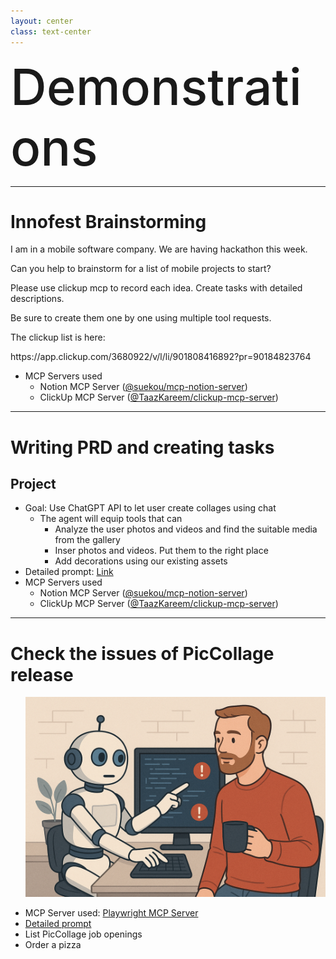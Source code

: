 ```yaml
---
layout: center
class: text-center
---
```


<h1 style="font-size: 80px; font-weight:500; margin: 0;">Demonstrations</h1>

---

# Innofest Brainstorming

<div class="bg-gray-800 border-l-4 border-blue-500 p-4 my-4">

<span class='text-gray-300'>
<p>I am in a mobile software company. We are having hackathon this week.</p>
<p>Can you help to brainstorm for a list of mobile projects to start?</p>
<p>Please use clickup mcp to record each idea. Create tasks with detailed descriptions.</p>
<p>Be sure to create them one by one using multiple tool requests.</p>
<p>The clickup list is here:</p>
<p>https://app.clickup.com/3680922/v/l/li/901808416892?pr=90184823764</p>
</span>

</div>

- MCP Servers used
  - Notion MCP Server ([@suekou/mcp-notion-server](https://github.com/suekou/mcp-notion-server))
  - ClickUp MCP Server ([@TaazKareem/clickup-mcp-server](https://github.com/taazkareem/clickup-mcp-server))

<!--
I am in a mobile software company. We are having hackathon this week.
Can you help to brainstorm for a list of mobile projects to start?
Please use clickup mcp to record each idea. Create tasks with detailed descriptions.
Be sure to create them one by one using multiple tool requests.
The clickup list is here:
https://app.clickup.com/3680922/v/l/li/901808416892?pr=90184823764
-->

---

# Writing PRD and creating tasks

## Project
- Goal: Use ChatGPT API to let user create collages using chat
  - The agent will equip tools that can
    - Analyze the user photos and videos and find the suitable media from the gallery
    - Inser photos and videos. Put them to the right place
    - Add decorations using our existing assets
- Detailed prompt: [Link](https://www.notion.so/piccollage/Detailed-prompt-for-LLM-collage-20a60e6b8fd7807b99d3ce5b891743af)
- MCP Servers used
  - Notion MCP Server ([@suekou/mcp-notion-server](https://github.com/suekou/mcp-notion-server))
  - ClickUp MCP Server ([@TaazKareem/clickup-mcp-server](https://github.com/taazkareem/clickup-mcp-server))

---

# Check the issues of PicCollage release

<div class="grid grid-cols-2 gap-4">
  <div class="flex items-center justify-center">
    <ul>
      <p><img src="/images/robot_qa.png" alt="Robot" class="w-full h-auto" /></p>
    </ul>
  </div>
  <div class="flex items-center">
    <ul>
      <li>MCP Server used: <a href="https://executeautomation.github.io/mcp-playwright/">Playwright MCP Server</a></li>
      <li><a href="https://www.notion.so/piccollage/Detailed-prompt-for-the-Crashlytics-check-20a60e6b8fd78002ad44e95bad11cf20">Detailed prompt</a></li>
      <li>List PicCollage job openings</li>
      <li>Order a pizza</li>
    </ul>
  </div>
</div>
